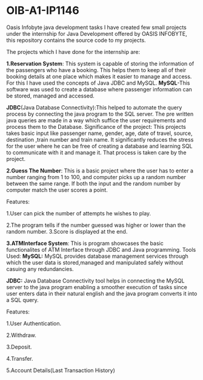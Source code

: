 # OIB-A1-IP1146
Oasis Infobyte java development tasks
I have created few small projects under the internship for Java Development offered by OASIS INFOBYTE, this repository contains the source code to my projects.


The projects which I have done for the internship are:


**1.Reservation System**:
This system is capable of storing the information of the passengers who have a booking. This helps them to keep all of their booking details at one place which makes it easier to manage and access.
For this I have used the concepts of Java JDBC and MySQL.
**MySQL**-This software was used to create a database where passenger information can be stored, managed and accessed.

**JDBC**(Java Database Connectivity):This helped to automate the query process by connecting the java program to the SQL server.
The pre written java queries are made in a way which suffice the user requirements and process them to the Database.
Significance of the project:
This projects takes basic input like passenger name, gender, age, date of travel, source, destination ,train number and train name.
It significantly reduces the stress for the user where he can be free of creating a database and learning SQL to communicate with it and manage it.
That process is taken care by the project.

**2.Guess The Number**:
This is a basic project where the user has to enter a number ranging from 1 to 100, and computer picks up a random number between the same range. If both the input and the random number by computer match the user scores a point.

Features:

1.User can pick the number of attempts he wishes to play.

2.The program tells if the number guessed was higher or lower than the random number.
3.Score is displayed at the end.



**3.ATMInterface System**:
This is program showcases the basic functionalites of ATM Interface through JDBC and Java programming.
Tools Used:
**MySQL:** MySQL provides database management services through which the user data is stored,managed and manipulated safely without casuing any redundancies.


**JDBC:** Java Database Connectivity tool helps in connecting the MySQL server to the java program enabling a smoother execution of tasks since user enters data in their natural english and the java program converts it into a SQL query.


Features:

1.User Authentication.

2.Withdraw.

3.Deposit.

4.Transfer.

5.Account Details(Last Transaction History)
